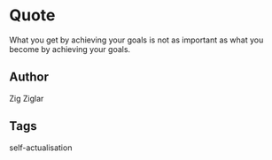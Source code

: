 # Quote

What you get by achieving your goals is not as important as what you become by achieving your goals.

## Author

Zig Ziglar

## Tags

self-actualisation
